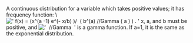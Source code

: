 A continuous distribution for a variable which takes positive values; it
has frequency function: \\
![' f(x) = (x\^(a -1) e\^(- x/b)
)/  ( b\^(a) //Gamma ( a ) ) . '](../dictionary/equation_images/3689.1..png)
x, a, and b must be positive, and
!['  //Gamma  '](../dictionary/equation_images/3689.2..png) is a gamma
function. If a=1, it is the same as the exponential distribution.
